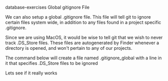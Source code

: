 database-exercises
Global gitignore File

We can also setup a global .gitignore file. This file will tell git to ignore certain files system wide, in addition to any files found in a project specific .gitignore.

Since we are using MacOS, it would be wise to tell git that we wish to never track .DS_Store files. These files are autogenerated by Finder whenever a directory is opened, and won't pertain to any of our projects.

The command below will create a file named .gitignore_global with a line in it that specifies .DS_Store files to be ignored

Lets see if it really works